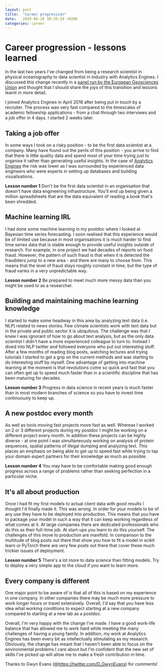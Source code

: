 ```yaml
---
layout: post
title:  "Career progression"
date:   2020-06-26 10:35:24 +0200
categories: career
---
```

# Career progression - lessons learned

In the last two years I've changed from being a research scientist in physical oceanography to data scientist in industry with Analytics Engines. I discussed this change recently in a [panel run by the European Geosciences Union](https://www.youtube.com/watch?v=iBM1YG4VbqM&t=118s) and thought that I should share the joys of this transition and lessons learnt in more detail. 

I joined Analytics Engines in April 2018 after being put in touch by a recruiter.  The process was very fast compared to the timescales of academic fellowship applications - from a chat through two interviews and a job offer in 4 days.  I started 2 weeks later.

## Taking a job offer

In some ways I took on a risky position - to be the first data scientist at a company. Many have found out the perils of this position - you arrive to find that there is little quality data and spend most of your time trying just to organise it rather than generating useful insights.  In the case of [Analytics Engines](www.analyticsengines.com) the risk was lower as I was surrounded by experienced data engineers who were experts in setting up databases and building visualisations. 

**Lesson number 1** Don't be the first data scientist in an organisation that doesn't have data engineering infrastructure. You'll end up being given a million spreadsheets that are the data equivalent of reading a book that's been shredded.

## Machine learning IRL

I had done some machine learning in my postdoc where I looked at Bayesian time series forecasting. I soon realised that this experience would be of limited use because in most organisations it is much harder to find time series data that is stable enough to provide useful insights outside of research. For example, in one project we had decades of reports on food fraud. However, the pattern of such fraud is that when it is detected the fraudsters jump to a new area - and there are many to choose from. This means that the level of fraud stays roughly constant in time, but the type of fraud varies in a very unpredictable way. 

**Lesson number 2** Be prepared to meet much more messy data than you might be used to as a researcher.

## Building and maintaining machine learning knowledge

I started to make some headway in this area by analyzing text data (i.e. NLP) related to news stories. Few climate scientists work with text data but in the private and public sector it is ubiquitous.  The challenge was that I knew I was ignorant of how to go about text analysis, but as the only data scientist I didn't have a more experienced colleague to turn to.  Instead I dived into NLP twitter and followed everyone who put out interesting stuff.  After a few months of reading blog posts, watching lectures and trying tutorials I started to get a grip on the current methods and was starting to do interesting stuff by myself. One advantage of getting into machine learning at the moment is that revolutions come so quick and fast that you can often get up to speed much faster than in a scientific discipline that has been maturing for decades.

**Lesson number 3** Progress in data science in recent years is much faster than in most modern branches of science so you have to invest time continuously to keep up.

## A new postdoc every month

As well as tools moving fast projects move fast as well. Whereas I worked on 2 or 3 different projects during my postdoc I might be working on a different project every month. In addition these projects can be highly diverse - at one point I was simultaneously working on analysis of protein sequences, spatial patterns of illegal dumping and analyzing text. This places an emphasis on being able to get up to speed fast while trying to tap your domain expert partners for their knowledge as much as possible.

**Lesson number 4** You may have to be comfortable making good enough progress across a range of problems rather than seeking perfection in a particular niche.

## It's all about production

Once I had fit my first models to actual client data with good results I thought I'd finally made it.  This was wrong. In order for your models to be of any use they have to be deployed into production. This means that you have to package your model in such a way that it can keep working regardless of what comes at it. At large companies there are dedicated professionals who do this as their full-time job. At start-ups you learn to do this yourself. The challenges of this move to production are manifold. In comparison to the multitude of blog posts out there that show you how to fit a model in scikit learn or PyTorch there are very few posts out there that cover these much trickier issues of deployment. 

**Lesson number 5** There's a lot more to data science than fitting models. Try to deploy a very simple app to the cloud if you want to learn more. 

## Every company is different

One major point to be aware of is that all of this is based on my experience in one company. In other companies there may be much more pressure to work longer hours or travel extensively. Overall, I'd say that you have less idea what working conditions to expect starting at a new company compared to starting at a new lab as a postdoc.

Overall, I'm very happy with the change I've made. I have a good work-life balance that has allowed me to work hard while meeting the many challenges of having a young family.  In addition, my work at Analytics Engines has been every bit as intellectually stimulating as my research. Obviously, the change has meant that I haven't been able to focus on the environmental problems I care about but I'm confident that the new set of skills I've picked up will allow me to make a fresh contribution in time.

Thanks to Gwyn Evans (@https://twitter.com/D_GwynEvans) for comments!

